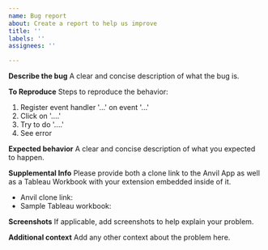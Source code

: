 ```yaml
---
name: Bug report
about: Create a report to help us improve
title: ''
labels: ''
assignees: ''

---
```


**Describe the bug**
A clear and concise description of what the bug is.

**To Reproduce**
Steps to reproduce the behavior:
1. Register event handler '...' on event '...'
2. Click on '....'
3. Try to do '....'
4. See error

**Expected behavior**
A clear and concise description of what you expected to happen.

**Supplemental Info**
Please provide both a clone link to the Anvil App as well as a Tableau Workbook with your extension embedded inside of it.

- Anvil clone link:
- Sample Tableau workbook:

**Screenshots**
If applicable, add screenshots to help explain your problem.


**Additional context**
Add any other context about the problem here.
